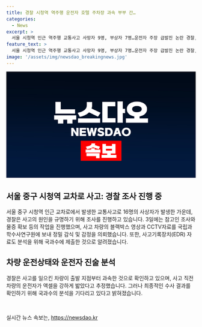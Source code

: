 ```yaml
---
title: 경찰 시청역 역주행 운전자 호텔 주차장 과속 부부 간…
categories:
  - News
excerpt: >
  서울 시청역 인근 역주행 교통사고 사망자 9명, 부상자 7명…운전자 주장 급발진 논란 경찰, 사고원인 규명 위해 블랙박스·CCTV·EDR 등 국과수에 의뢰. 참고인 조사 진행 중, 차량 출입구에서 과속 확인. 운전자 건강 상태 호전 시 조사 예정. 운전자 동료, 사고 직후 급발진 주장. 경찰, 급발진 여부 등 수사. 
feature_text: >
  서울 시청역 인근 역주행 교통사고 사망자 9명, 부상자 7명…운전자 주장 급발진 논란 경찰, 사고원인 규명 위해 블랙박스·CCTV·EDR 등 국과수에 의뢰. 참고인 조사 진행 중, 차량 출입구에서 과속 확인. 운전자 건강 상태 호전 시 조사 예정. 운전자 동료, 사고 직후 급발진 주장. 경찰, 급발진 여부 등 수사. 
image: '/assets/img/newsdao_breakingnews.jpg'
---
```


<p><img src="/assets/img/newsdao_breakingnews.jpg" alt="ontimetimes 속보" /></p>

<h2 data-ke-size="size26">서울 중구 시청역 교차로 사고: 경찰 조사 진행 중</h2>

<p data-ke-size="size16">서울 중구 시청역 인근 교차로에서 발생한 교통사고로 16명의 사상자가 발생한 가운데, 경찰은 사고의 원인을 규명하기 위해 조사를 진행하고 있습니다. 3일에는 참고인 조사와 물증 확보 등의 작업을 진행했으며, 사고 차량의 블랙박스 영상과 CCTV자료를 국립과학수사연구원에 보내 정밀 감식 및 감정을 의뢰했습니다. 또한, 사고기록장치(EDR) 자료도 분석을 위해 국과수에 제출한 것으로 알려졌습니다.</p> 

<h2 data-ke-size="size26">차량 운전상태와 운전자 진술 분석</h2>

<p data-ke-size="size16">경찰은 사고를 일으킨 차량이 출발 지점부터 과속한 것으로 확인하고 있으며, 사고 직전 차량의 운전자가 액셀을 강하게 밟았다고 추정했습니다. 그러나 최종적인 수사 결과를 확인하기 위해 국과수의 분석을 기다리고 있다고 밝혀졌습니다.</p>

<p data-ke-size="size16">&nbsp;</p>
실시간 뉴스 속보는, <a href="https://newsdao.kr" rel="dofollow">https://newsdao.kr</a>


